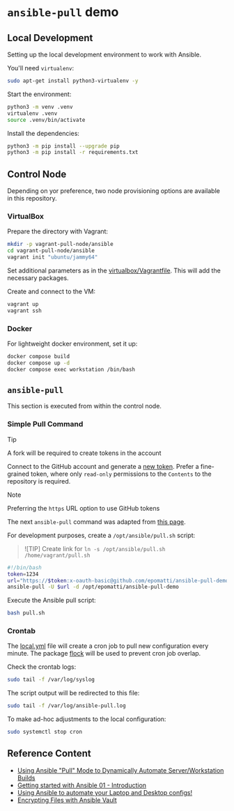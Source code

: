 # `ansible-pull` demo

## Local Development

Setting up the local development environment to work with Ansible.

You'll need `virtualenv`:

```sh
sudo apt-get install python3-virtualenv -y
```

Start the environment:

```sh
python3 -m venv .venv
virtualenv .venv
source .venv/bin/activate
```

Install the dependencies:

```sh
python3 -m pip install --upgrade pip
python3 -m pip install -r requirements.txt
```

## Control Node

Depending on yor preference, two node provisioning options are available in this repository.

### VirtualBox

Prepare the directory with Vagrant:

```sh
mkdir -p vagrant-pull-node/ansible
cd vagrant-pull-node/ansible
vagrant init "ubuntu/jammy64"
```

Set additional parameters as in the [virtualbox/Vagrantfile](virtualbox/Vagrantfile). This will add the necessary packages.

Create and connect to the VM:

```sh
vagrant up
vagrant ssh
```

### Docker

For lightweight docker environment, set it up:

```sh
docker compose build
docker compose up -d
docker compose exec workstation /bin/bash
```

## `ansible-pull`

This section is executed from within the control node.

### Simple Pull Command

> [!TIP]
> A fork will be required to create tokens in the account

Connect to the GitHub account and generate a [new token](https://github.com/settings/personal-access-tokens). Prefer a fine-grained token, where only `read-only` permissions to the `Contents` to the repository is required.

> [!NOTE]
> Preferring the `https` URL option to use GitHub tokens

The next `ansible-pull` command was adapted from [this page](https://medium.com/planetarynetworks/ansible-pull-with-private-github-repository-d147fdf6f60b).

For development purposes, create a `/opt/ansible/pull.sh` script:

> ![TIP]
> Create link for `ln -s /opt/ansible/pull.sh /home/vagrant/pull.sh`

```sh
#!/bin/bash
token=1234
url="https://$token:x-oauth-basic@github.com/epomatti/ansible-pull-demo.git"
ansible-pull -U $url -d /opt/epomatti/ansible-pull-demo
```

Execute the Ansible pull script:

```sh
bash pull.sh
```

### Crontab

The [local.yml](local.yml) file will create a cron job to pull new configuration every minute. The package [flock](https://manpages.ubuntu.com/manpages/jammy/man1/flock.1.html) will be used to prevent cron job overlap.

Check the crontab logs:

```sh
sudo tail -f /var/log/syslog
```

The script output will be redirected to this file:

```sh
sudo tail -f /var/log/ansible-pull.log
```

To make ad-hoc adjustments to the local configuration:

```sh
sudo systemctl stop cron
```

## Reference Content

- [Using Ansible "Pull" Mode to Dynamically Automate Server/Workstation Builds](https://youtu.be/sn1HQq_GFNE)
- [Getting started with Ansible 01 - Introduction](https://youtu.be/3RiVKs8GHYQ?list=PLT98CRl2KxKEUHie1m24-wkyHpEsa4Y70)
- [Using Ansible to automate your Laptop and Desktop configs!](https://youtu.be/gIDywsGBqf4)
- [Encrypting Files with Ansible Vault](https://youtu.be/xeBnAbmt3Wk)
